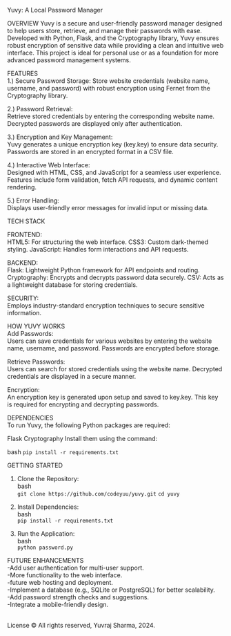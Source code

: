 Yuvy: A Local Password Manager

OVERVIEW
Yuvy is a secure and user-friendly password manager designed to help users store, retrieve, and manage their passwords with ease. Developed with Python, Flask, and the Cryptography library, Yuvy ensures robust encryption of sensitive data while providing a clean and intuitive web interface. This project is ideal for personal use or as a foundation for more advanced password management systems. <br/>

FEATURES<br/>
1.) Secure Password Storage:
Store website credentials (website name, username, and password) with robust encryption using Fernet from the Cryptography library.

2.) Password Retrieval:<br/>
Retrieve stored credentials by entering the corresponding website name.
Decrypted passwords are displayed only after authentication.

3.) Encryption and Key Management:<br/>
Yuvy generates a unique encryption key (key.key) to ensure data security.
Passwords are stored in an encrypted format in a CSV file.

4.) Interactive Web Interface:<br/>
Designed with HTML, CSS, and JavaScript for a seamless user experience.
Features include form validation, fetch API requests, and dynamic content rendering.

5.) Error Handling:<br/>
Displays user-friendly error messages for invalid input or missing data.

TECH STACK<br/>

FRONTEND:<br/>
HTML5: For structuring the web interface.
CSS3: Custom dark-themed styling.
JavaScript: Handles form interactions and API requests.<br/>

BACKEND:<br/>
Flask: Lightweight Python framework for API endpoints and routing.
Cryptography: Encrypts and decrypts password data securely.
CSV: Acts as a lightweight database for storing credentials.<br/>

SECURITY:<br/>
Employs industry-standard encryption techniques to secure sensitive information.<br/>

HOW YUVY WORKS<br/>
Add Passwords:<br/>
Users can save credentials for various websites by entering the website name, username, and password.
Passwords are encrypted before storage.<br/>

Retrieve Passwords:<br/>
Users can search for stored credentials using the website name.
Decrypted credentials are displayed in a secure manner.<br/>

Encryption:<br/>
An encryption key is generated upon setup and saved to key.key.
This key is required for encrypting and decrypting passwords.

DEPENDENCIES<br/>
To run Yuvy, the following Python packages are required:<br/>

Flask
Cryptography
Install them using the command:

bash
```pip install -r requirements.txt```

GETTING STARTED<br/>

1. Clone the Repository:<br/>
bash<br/>
```git clone https://github.com/codeyuu/yuvy.git```
```cd yuvy```

3. Install Dependencies:<br/>
bash<br/>
```pip install -r requirements.txt```

4. Run the Application:<br/>
bash<br/>
```python password.py```

FUTURE ENHANCEMENTS<br/>
-Add user authentication for multi-user support.<br/>
-More functionality to the web interface.<br/>
-future web hosting and deployment.<br/>
-Implement a database (e.g., SQLite or PostgreSQL) for better scalability.<br/>
-Add password strength checks and suggestions.<br/>
-Integrate a mobile-friendly design.<br/>

<br/>
License
© All rights reserved, Yuvraj Sharma, 2024.

